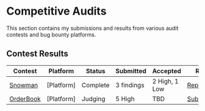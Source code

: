 # Competitive Audits

This section contains my submissions and results from various audit contests and bug bounty platforms.

## Contest Results

| Contest | Platform | Status | Submitted | Accepted | Report |
|---------|----------|--------|-----------|----------|---------|
| [Snowman](./snowman/) | [Platform] | Complete | 3 findings | 2 High, 1 Low | [Report](./snowman/snowman-findings.md) |
| [OrderBook](./orderbook/) | [Platform] | Judging | 5 High | TBD | [Submissions](./orderbook/orderbook-findings.md) |
